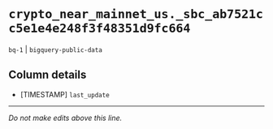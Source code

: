 # `crypto_near_mainnet_us._sbc_ab7521cc5e1e4e248f3f48351d9fc664`
`bq-1` | `bigquery-public-data`

## Column details
* [TIMESTAMP] `last_update`

-------------------------------------------------------------------------------
*Do not make edits above this line.*
